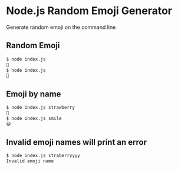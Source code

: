 # Node.js Random Emoji Generator

Generate random emoji on the command line

## Random Emoji

```bash
$ node index.js
🫶
$ node index.js
🍎
```

## Emoji by name

```bash
$ node index.js strawberry
🍓
$ node index.js smile
😄
```

## Invalid emoji names will print an error

```bash
$ node index.js straberryyyy
Invalid emoji name
```
